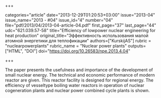 +++

categories="article"
date="2013-12-29T01:20:53+03:00"
issue="2013-04"
issue_name="2013 - #04"
issue_id="4"
number="04"
file="pdf/2013/04/2013-04-article-04.pdf"
first_page="37"
last_page="44"
udc="621.039.57-58"
title="Efficiency of lowpower nuclear engineering for heat production"
original_title="Эффективность использования малой атомной энергетики для теплофикации"
authors=["KurskijAS"]
rubric = "nuclearpowerplants"
rubric_name = "Nuclear power plants"
outputs=["HTML", "DOI"]
doi="https://doi.org/10.26583/npe.2013.4.04"

+++

The paper presents the usefulness and importance of the development of small nuclear energy. The technical and economic performance of modern reactor are given. This reactor facility is designed for regional energy. The efficiency of vesseltype boiling water reactors in operation of nuclear cogeneration plants and nuclear power combined cycle plants is shown.